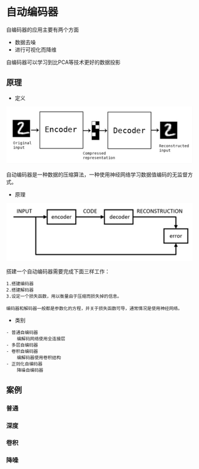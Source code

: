 # 自动编码器

自编码器的应用主要有两个方面

- 数据去噪
- 进行可视化而降维

自编码器可以学习到比PCA等技术更好的数据投影

## 原理

- 定义

<img src="images/自动编码器.png" alt="自动编码器" style="zoom:50%;" />

自动编码器是一种数据的压缩算法，一种使用神经网络学习数据值编码的无监督方式。

- 原理

![构建自编码器思路](images/构建自编码器思路.png)

搭建一个自动编码器需要完成下面三样工作：
```
1.搭建编码器
2.搭建解码器
3.设定一个损失函数，用以衡量由于压缩而损失掉的信息。

编码器和解码器一般都是参数化的方程，并关于损失函数可导，通常情况是使用神经网络。
```
- 类别
```
- 普通自编码器
    编解码网络使用全连接层
- 多层自编码器
- 卷积自编码器
    编解码器使用卷积结构
- 正则化自编码器
    降噪自编码器
```
## 案例

### 普通

### 深度

### 卷积

### 降噪

